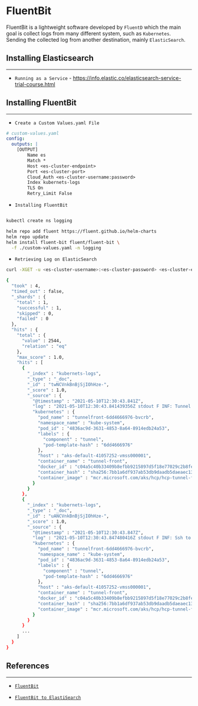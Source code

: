 # FluentBit

FluentBit is a lightweight software developed by `FluentD` which the main goal is collect logs from many different system, such as `Kubernetes`. Sending the collected log from another destination, mainly `ElasticSearch`.

## Installing Elasticsearch
---

- `Running as a Service` - https://info.elastic.co/elasticsearch-service-trial-course.html

## Installing FluentBit
---

- `Create a Custom Values.yaml File`
```yaml
# custom-values.yaml
config:
  outputs: |
    [OUTPUT]
        Name es
        Match *
        Host <es-cluster-endpoint>
        Port <es-cluster-port>
        Cloud_Auth <es-cluster-username:password>
        Index kubernets-logs
        TLS On
        Retry_Limit False
```

- `Installing FluentBit`

```bash

kubectl create ns logging

helm repo add fluent https://fluent.github.io/helm-charts
helm repo update
helm install fluent-bit fluent/fluent-bit \
  -f ./custom-values.yaml -n logging
```

- `Retrieving Log on ElasticSearch`
```bash
curl -XGET -u <es-cluster-username>:<es-cluster-password> <es-cluster-endpoint>/kubernets-logs/_search\?pretty\=true

{
  "took" : 4,
  "timed_out" : false,
  "_shards" : {
    "total" : 1,
    "successful" : 1,
    "skipped" : 0,
    "failed" : 0
  },
  "hits" : {
    "total" : {
      "value" : 2544,
      "relation" : "eq"
    },
    "max_score" : 1.0,
    "hits" : [
      {
        "_index" : "kubernets-logs",
        "_type" : "_doc",
        "_id" : "twNCVnkBnBjSjIOhHze-",
        "_score" : 1.0,
        "_source" : {
          "@timestamp" : "2021-05-10T12:30:43.841Z",
          "log" : "2021-05-10T12:30:43.841439356Z stdout F INF: Tunnel front and end both server.version == local.version, no rotation needed",
          "kubernetes" : {
            "pod_name" : "tunnelfront-6dd4666976-bvcrb",
            "namespace_name" : "kube-system",
            "pod_id" : "4836ac9d-3631-4853-8a64-8914edb24a53",
            "labels" : {
              "component" : "tunnel",
              "pod-template-hash" : "6dd4666976"
            },
            "host" : "aks-default-41057252-vmss000001",
            "container_name" : "tunnel-front",
            "docker_id" : "c04a5c40b33409b8efbb9215897d5f18e77029c2b8fe1a10f71782ac9fbe8736",
            "container_hash" : "sha256:7bb1a6df937ab53db9daadb5daeaec136e628f333e77d8e6d9bef34ed69ca7ab",
            "container_image" : "mcr.microsoft.com/aks/hcp/hcp-tunnel-front:master.0326.5"
          }
        }
      },
      {
        "_index" : "kubernets-logs",
        "_type" : "_doc",
        "_id" : "uANCVnkBnBjSjIOhHze-",
        "_score" : 1.0,
        "_source" : {
          "@timestamp" : "2021-05-10T12:30:43.847Z",
          "log" : "2021-05-10T12:30:43.847480416Z stdout F INF: Ssh to tunnelEnd is connected with pid: 186",
          "kubernetes" : {
            "pod_name" : "tunnelfront-6dd4666976-bvcrb",
            "namespace_name" : "kube-system",
            "pod_id" : "4836ac9d-3631-4853-8a64-8914edb24a53",
            "labels" : {
              "component" : "tunnel",
              "pod-template-hash" : "6dd4666976"
            },
            "host" : "aks-default-41057252-vmss000001",
            "container_name" : "tunnel-front",
            "docker_id" : "c04a5c40b33409b8efbb9215897d5f18e77029c2b8fe1a10f71782ac9fbe8736",
            "container_hash" : "sha256:7bb1a6df937ab53db9daadb5daeaec136e628f333e77d8e6d9bef34ed69ca7ab",
            "container_image" : "mcr.microsoft.com/aks/hcp/hcp-tunnel-front:master.0326.5"
          }
        }
      }
      ...
    ]
  }
}
```

## References
---

- [`FluentBit`](https://docs.fluentbit.io/manual/)

- [`FluentBit to ElastiSearch`](https://docs.fluentbit.io/manual/pipeline/outputs/elasticsearch#fluent-bit-elastic-cloud)